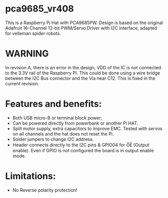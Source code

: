 # pca9685_vr408

This is a Raspberry Pi Hat with PCA9685PW. Design is based on the original Adafruit 16-Channel 12-bit PWM/Servo Driver with I2C interface, adapted for velleman spider robots. 

# WARNING

In revision A, there is an error in the design, VDD of the IC is not connected to the 3.3V rail of the Raspberry PI. This could be done using a wire bridge between the I2C Bus connector and the Via near C12. This is fixed in the current revision.

# Features and benefits:

- Both USB micro-B or terminal block power; 
- Can be powered directly from powerbank or another Pi HAT. 
- Split motor supply, extra capacitors to improve EMC. Tested with servos on all channels and the hat does not reset the Pi.
- Solder jumpers to change I2C address.
- Header connects directly to the I2C pins & GPIO04 for O̅E̅ (Output enable). Even if GPIO is not configured the board is in output enable mode.

# Limitations:

- No Reverse polarity protection!
